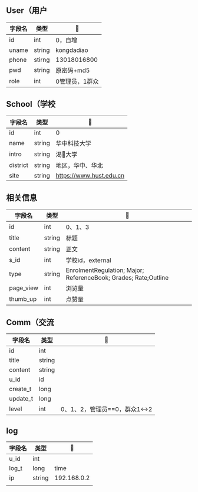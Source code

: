 ## User（用户 

| 字段名 | 类型   | 🌰              |
| ------ | ------ | -------------- |
| id     | int    | 0，自增        |
| uname  | string | kongdadiao     |
| phone  | stirng | 13018016800    |
| pwd    | string | 原密码+md5     |
| role   | int    | 0管理员，1群众 |



## School（学校 

| 字段名   | 类型   | 🌰                       |
| -------- | ------ | ----------------------- |
| id       | int    | 0                       |
| name     | string | 华中科技大学            |
| intro    | string | 渴🐔大学                 |
| district | string | 地区，华中、华北        |
| site     | string | https://www.hust.edu.cn |



## 相关信息 

| 字段名    | 类型   | 🌰                                                            |
| --------- | ------ | ------------------------------------------------------------ |
| id        | int    | 0、1、3                                                      |
| title     | string | 标题                                                         |
| content   | string | 正文                                                         |
| s_id      | int    | 学校id，external                                             |
| type      | string | EnrolmentRegulation; Major; ReferenceBook; Grades; Rate;Outline |
| page_view | int    | 浏览量                                                       |
| thumb_up  | int    | 点赞量                                                       |


## Comm（交流 

| 字段名   | 类型   | 🌰                             |
| -------- | ------ | ----------------------------- |
| id       | int    |                               |
| title    | string |                               |
| content  | string |                               |
| u_id     | id     |                               |
| create_t | long   |                               |
| update_t | long   |                               |
| level    | int    | 0、1、2，管理员==0，群众1<->2 |

## log

| 字段名 | 类型   | 🌰           |
| ------ | ------ | ----------- |
| u_id   | int    |             |
| log_t  | long   | time        |
| ip     | string | 192.168.0.2 |
|        |        |             |

